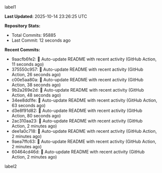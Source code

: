 
label1 
<!-- ACTIVITY_START -->
**Last Updated:** 2025-10-14 23:26:25 UTC

**Repository Stats:**
- Total Commits: 95885
- Last Commit: 12 seconds ago

**Recent Commits:**
- 9aacfb6fe2: 🤖 Auto-update README with recent activity (GitHub Action, 11 seconds ago)
- 375550c957: 🤖 Auto-update README with recent activity (GitHub Action, 26 seconds ago)
- c00e5aa80a: 🤖 Auto-update README with recent activity (GitHub Action, 38 seconds ago)
- 9b2a269e2d: 🤖 Auto-update README with recent activity (GitHub Action, 48 seconds ago)
- 34ee8dd1fe: 🤖 Auto-update README with recent activity (GitHub Action, 63 seconds ago)
- d3e8f91d82: 🤖 Auto-update README with recent activity (GitHub Action, 80 seconds ago)
- 2ac310aa23: 🤖 Auto-update README with recent activity (GitHub Action, 2 minutes ago)
- dee1a0c718: 🤖 Auto-update README with recent activity (GitHub Action, 2 minutes ago)
- 9aea7ffc63: 🤖 Auto-update README with recent activity (GitHub Action, 2 minutes ago)
- 60464cd46d: 🤖 Auto-update README with recent activity (GitHub Action, 2 minutes ago)
<!-- ACTIVITY_END -->

label2
